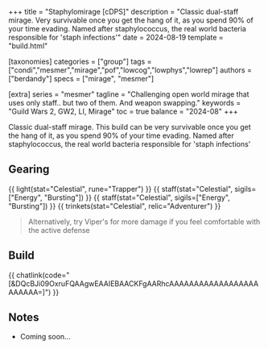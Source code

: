 +++
title = "Staphylomirage [cDPS]"
description = "Classic dual-staff mirage. Very survivable once you get the hang of it, as you spend 90% of your time evading. Named after staphylococcus, the real world bacteria responsible for 'staph infections'"
date = 2024-08-19
template = "build.html"

[taxonomies]
categories = ["group"]
tags = ["condi","mesmer","mirage","pof","lowcog","lowphys","lowrep"]
authors = ["berdandy"]
specs = ["mirage", "mesmer"]

[extra]
series = "mesmer"
tagline = "Challenging open world mirage that uses only staff.. but two of them. And weapon swapping."
keywords = "Guild Wars 2, GW2, LI, Mirage"
toc = true
balance = "2024-08"
+++

Classic dual-staff mirage. This build can be very survivable once you get the hang of it, as you spend 90% of your time evading. Named after staphylococcus, the real world bacteria responsible for 'staph infections'

## Gearing

{{ light(stat="Celestial", rune="Trapper") }}
{{ staff(stat="Celestial", sigils=["Energy", "Bursting"]) }}
{{ staff(stat="Celestial", sigils=["Energy", "Bursting"]) }}
{{ trinkets(stat="Celestial", relic="Adventurer") }}

> Alternatively, try Viper's for more damage if you feel comfortable with the active defense

## Build

{{ chatlink(code="[&DQcBJi09OxruFQAAgwEAAIEBAACKFgAARhcAAAAAAAAAAAAAAAAAAAAAAAA=]") }}

## Notes

- Coming soon...
